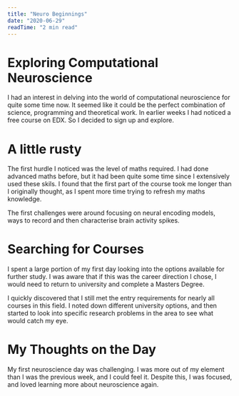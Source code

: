 ```yaml
---
title: "Neuro Beginnings"
date: "2020-06-29"
readTime: "2 min read"
---
```


# Exploring Computational Neuroscience

I had an interest in delving into the world of computational neuroscience for quite some time now. It seemed like it could be the perfect combination of science, programming and theoretical work. In earlier weeks I had noticed a free course on EDX. So I decided to sign up and explore.

# A little rusty

The first hurdle I noticed was the level of maths required. I had done advanced maths before, but it had been quite some time since I extensively used these skils. I found that the first part of the course took me longer than I originally thought, as I spent more time trying to refresh my maths knowledge.

The first challenges were around focusing on neural encoding models, ways to record and then characterise brain activity spikes.

# Searching for Courses

I spent a large portion of my first day looking into the options available for further study. I was aware that if this was the career direction I chose, I would need to return to university and complete a Masters Degree.

I quickly discovered that I still met the entry requirements for nearly all courses in this field. I noted down different university options, and then started to look into specific research problems in the area to see what would catch my eye.

# My Thoughts on the Day

My first neuroscience day was challenging. I was more out of my element than I was the previous week, and I could feel it. Despite this, I was focused, and loved learning more about neuroscience again.
